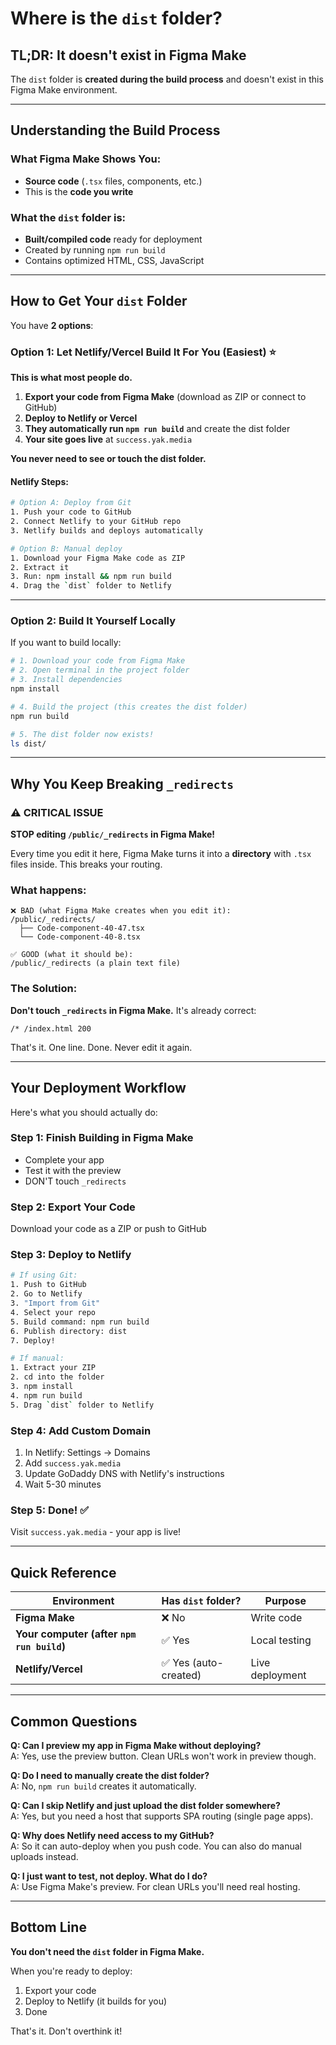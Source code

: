 # Where is the `dist` folder?

## TL;DR: It doesn't exist in Figma Make

The `dist` folder is **created during the build process** and doesn't exist in this Figma Make environment.

---

## Understanding the Build Process

### What Figma Make Shows You:
- **Source code** (`.tsx` files, components, etc.)
- This is the **code you write**

### What the `dist` folder is:
- **Built/compiled code** ready for deployment
- Created by running `npm run build`
- Contains optimized HTML, CSS, JavaScript

---

## How to Get Your `dist` Folder

You have **2 options**:

### Option 1: Let Netlify/Vercel Build It For You (Easiest) ⭐

**This is what most people do.**

1. **Export your code from Figma Make** (download as ZIP or connect to GitHub)
2. **Deploy to Netlify or Vercel**
3. **They automatically run `npm run build`** and create the dist folder
4. **Your site goes live** at `success.yak.media`

**You never need to see or touch the dist folder.**

#### Netlify Steps:
```bash
# Option A: Deploy from Git
1. Push your code to GitHub
2. Connect Netlify to your GitHub repo
3. Netlify builds and deploys automatically

# Option B: Manual deploy
1. Download your Figma Make code as ZIP
2. Extract it
3. Run: npm install && npm run build
4. Drag the `dist` folder to Netlify
```

---

### Option 2: Build It Yourself Locally

If you want to build locally:

```bash
# 1. Download your code from Figma Make
# 2. Open terminal in the project folder
# 3. Install dependencies
npm install

# 4. Build the project (this creates the dist folder)
npm run build

# 5. The dist folder now exists!
ls dist/
```

---

## Why You Keep Breaking `_redirects`

### ⚠️ CRITICAL ISSUE

**STOP editing `/public/_redirects` in Figma Make!**

Every time you edit it here, Figma Make turns it into a **directory** with `.tsx` files inside. This breaks your routing.

### What happens:
```
❌ BAD (what Figma Make creates when you edit it):
/public/_redirects/
  ├── Code-component-40-47.tsx
  └── Code-component-40-8.tsx

✅ GOOD (what it should be):
/public/_redirects (a plain text file)
```

### The Solution:

**Don't touch `_redirects` in Figma Make.** It's already correct:
```
/* /index.html 200
```

That's it. One line. Done. Never edit it again.

---

## Your Deployment Workflow

Here's what you should actually do:

### Step 1: Finish Building in Figma Make
- Complete your app
- Test it with the preview
- DON'T touch `_redirects`

### Step 2: Export Your Code
Download your code as a ZIP or push to GitHub

### Step 3: Deploy to Netlify
```bash
# If using Git:
1. Push to GitHub
2. Go to Netlify
3. "Import from Git"
4. Select your repo
5. Build command: npm run build
6. Publish directory: dist
7. Deploy!

# If manual:
1. Extract your ZIP
2. cd into the folder
3. npm install
4. npm run build
5. Drag `dist` folder to Netlify
```

### Step 4: Add Custom Domain
1. In Netlify: Settings → Domains
2. Add `success.yak.media`
3. Update GoDaddy DNS with Netlify's instructions
4. Wait 5-30 minutes

### Step 5: Done! ✅
Visit `success.yak.media` - your app is live!

---

## Quick Reference

| Environment | Has `dist` folder? | Purpose |
|-------------|-------------------|---------|
| **Figma Make** | ❌ No | Write code |
| **Your computer (after `npm run build`)** | ✅ Yes | Local testing |
| **Netlify/Vercel** | ✅ Yes (auto-created) | Live deployment |

---

## Common Questions

**Q: Can I preview my app in Figma Make without deploying?**  
A: Yes, use the preview button. Clean URLs won't work in preview though.

**Q: Do I need to manually create the dist folder?**  
A: No, `npm run build` creates it automatically.

**Q: Can I skip Netlify and just upload the dist folder somewhere?**  
A: Yes, but you need a host that supports SPA routing (single page apps).

**Q: Why does Netlify need access to my GitHub?**  
A: So it can auto-deploy when you push code. You can also do manual uploads instead.

**Q: I just want to test, not deploy. What do I do?**  
A: Use Figma Make's preview. For clean URLs you'll need real hosting.

---

## Bottom Line

**You don't need the `dist` folder in Figma Make.**

When you're ready to deploy:
1. Export your code
2. Deploy to Netlify (it builds for you)
3. Done

That's it. Don't overthink it!
